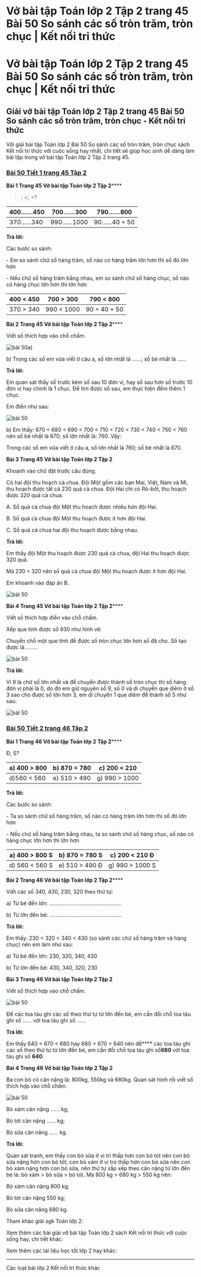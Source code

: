 # Vở bài tập Toán lớp 2 Tập 2 trang 45 Bài 50 So sánh các số tròn trăm, tròn chục | Kết nối tri thức

# Vở bài tập Toán lớp 2 Tập 2 trang 45 Bài 50 So sánh các số tròn trăm, tròn chục | Kết nối tri thức

## Giải vở bài tập Toán lớp 2 Tập 2 trang 45 Bài 50 So sánh các số tròn trăm, tròn chục - Kết nối tri thức

Với giải bài tập Toán lớp 2 Bài 50 So sánh các số tròn trăm, tròn chục sách Kết nối tri thức với cuộc sống hay nhất, chi tiết sẽ giúp học sinh dễ dàng làm bài tập trong vở bài tập Toán lớp 2 Tập 2 trang 45.

### [**Bài 50 Tiết 1 trang 45 Tập 2**](https://vietjack.com/vbt-toan-2-kn/bai-50-tiet-1-trang-45-tap-2.jsp)

**Bài 1 Trang 45 Vở bài tập Toán lớp 2 Tập 2******

>; <; =?

400……450 | 700……300 | 790……800  
---|---|---  
370……340 | 990……1000 | 90……40 + 50  
  
**Trả lời:**

Các bước so sánh: 

\- Em so sánh chữ số hàng trăm, số nào có hàng trăm lớn hơn thì số đó lớn hơn

\- Nếu chữ số hàng trăm bằng nhau, em so sánh chữ số hàng chục, số nào có hàng chục lớn hơn thì lớn hơn

400 < 450 | 700 > 300 |  790 < 800  
---|---|---  
370 > 340 |  990 < 1000 | 90 = 40 + 50   
  
**Bài 2 Trang 45 Vở bài tập Toán lớp 2 Tập 2******

Viết số thích hợp vào chỗ chấm.

![bài 50](https://vietjack.com/vbt-toan-2-kn/images/bai-50-so-sanh-cac-so-tron-tram-tron-chuc-40185.png)a)

b) Trong các số em vừa viết ở câu a, số lớn nhất là ……; số bé nhất là ……

**Trả lời:**

Em quan sát thấy số trước kém số sau 10 đơn vị, hay số sau hơn số trước 10 đơn vị hay chính là 1 chục. Để tìm được số sau, em thực hiện đếm thêm 1 chục.

Em điền như sau:

![bài 50](https://vietjack.com/vbt-toan-2-kn/images/bai-50-so-sanh-cac-so-tron-tram-tron-chuc-40186.png)

b) Em thấy: 670 < 680 < 690 < 700 < 710 < 720 < 730 < 740 < 750 < 760 nên số bé nhất là 670; số lớn nhất là: 760. Vậy:

Trong các số em vừa viết ở câu a, số lớn nhất là 760; số bé nhất là 670.

**Bài 3 Trang 45 Vở bài tập Toán lớp 2 Tập 2**

Khoanh vào chữ đặt trước câu đúng.

Có hai đội thu hoạch cà chua. Đội Một gồm các bạn Mai, Việt, Nam và Mi, thu hoạch được tất cả 230 quả cà chua. Đội Hai chỉ có Rô-bốt, thu hoạch được 320 quả cà chua.

A. Số quả cà chua đội Một thu hoạch được nhiều hơn đội Hai.

B. Số quả cà chua đội Một thu hoạch được ít hơn đội Hai.

C. Số quả cà chua hai đội thu hoạch được bằng nhau.

**Trả lời:**

Em thấy đội Một thu hoạch được 230 quả cà chua, đội Hai thu hoạch được 320 quả. 

Mà 230 < 320 nên số quả cà chua đội Một thu hoạch được ít hơn đội Hai.

Em khoanh vào đáp án B.

![bài 50](https://vietjack.com/vbt-toan-2-kn/images/bai-50-so-sanh-cac-so-tron-tram-tron-chuc-40192.png)

**Bài 4 Trang 45 Vở bài tập Toán lớp 2 Tập 2******

Viết số thích hợp điền vào chỗ chấm.

Xếp que tính được số 930 như hình vẽ: 

Chuyển chỗ một que tính để được số tròn chục lớn hơn số đã cho. Số tạo được là………

![bài 50](https://vietjack.com/vbt-toan-2-kn/images/bai-50-so-sanh-cac-so-tron-tram-tron-chuc-40193.png)

**Trả lời:**

Vì 9 là chữ số lớn nhất và để chuyển được thành số tròn chục thì số hàng đơn vị phải là 0, do đó em giữ nguyên số 9, số 0 và di chuyển que diêm ở số 3 sao cho được số lớn hơn 3, em di chuyển 1 que diêm để thành số 5 như sau: 

![bài 50](https://vietjack.com/vbt-toan-2-kn/images/bai-50-so-sanh-cac-so-tron-tram-tron-chuc-40187.png)

### [**Bài 50 Tiết 2 trang 46 Tập 2**](https://vietjack.com/vbt-toan-2-kn/bai-50-tiet-2-trang-46-tap-2.jsp)

**Bài 1 Trang 46 Vở bài tập Toán lớp 2 Tập 2******

Đ, S?

a) 400 > 800 | b) 870 = 780 | c) 200 < 210  
---|---|---  
d)560 < 560 | e) 510 > 490 | g) 990 > 1000  
  
**Trả lời:**

Các bước so sánh: 

\- Ta so sánh chữ số hàng trăm, số nào có hàng trăm lớn hơn thì số đó lớn hơn

\- Nếu chữ số hàng trăm bằng nhau, ta so sánh chữ số hàng chục, số nào có hàng chục lớn hơn thì lớn hơn

a) 400 > 800 S | b) 870 = 780 S | c) 200 < 210 Đ  
---|---|---  
d) 560 < 560 S | e) 510 > 490 Đ | g) 990 > 1000 S  
  
**Bài 2 Trang 46 Vở bài tập Toán lớp 2 Tập 2******

Viết các số 340, 430, 230, 320 theo thứ tự:

a) Từ bé đến lớn: …………………………………………

b) Từ lớn đến bé: …………………………………………

**Trả lời:**

Em thấy: 230 < 320 < 340 < 430 (so sánh các chữ số hàng trăm và hàng chục) nên em làm như sau:

a) Từ bé đến lớn: 230, 320, 340, 430

b) Từ lớn đến bé: 430, 340, 320, 230

**Bài 3 Trang 46 Vở bài tập Toán lớp 2 Tập 2**

Viết số thích hợp vào chỗ chấm.

![bài 50](https://vietjack.com/vbt-toan-2-kn/images/bai-50-so-sanh-cac-so-tron-tram-tron-chuc-40189.png)

Để các toa tàu ghi các số theo thứ tự từ lớn đến bé, em cần đổi chỗ toa tàu ghi số …… với toa tàu ghi số ……

**Trả lời:**

Em thấy 640 < 670 < 680 hay 680 > 670 > 640 nên để**** các toa tàu ghi các số theo thứ tự từ lớn đến bé, em cần đổi chỗ toa tàu ghi số**680** với toa tàu ghi số **640**.

**Bài 4 Trang 46 Vở bài tập Toán lớp 2 Tập 2**

Ba con bò có cân nặng là: 800kg, 550kg và 680kg. Quan sát hình rồi viết số thích hợp vào chỗ chấm. 

![bài 50](https://vietjack.com/vbt-toan-2-kn/images/bai-50-so-sanh-cac-so-tron-tram-tron-chuc-40190.png)

Bò xám cân nặng …… kg;

Bò tót cân nặng …… kg;

Bò sữa cân năng …… kg.

**Trả lời:**

Quan sát tranh, em thấy con bò sữa ở vị trí thấp hơn con bò tót nên con bò sữa nặng hơn con bò tót, con bò xám ở vị tró thấp hơn con bò sữa nên con bò xám nặng hơn con bò sữa, nên thứ tự sắp xếp theo cân nặng từ lớn đến bé là: bò xám > bò sữa > bò tót. Mà 800 kg > 680 kg > 550 kg nên:

Bò xám cân nặng 800 kg;

Bò tót cân nặng 550 kg;

Bò sữa cân năng 680 kg.

Tham khảo giải sgk Toán lớp 2:

Xem thêm các bài giải vở bài tập Toán lớp 2 sách Kết nối tri thức với cuộc sống hay, chi tiết khác:

Xem thêm các tài liệu học tốt lớp 2 hay khác:

* * *

Các loạt bài lớp 2 Kết nối tri thức khác
